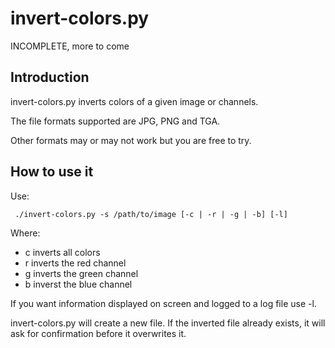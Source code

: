 # invert-colors.py

INCOMPLETE, more to come

## Introduction

invert-colors.py inverts colors of a given image or channels.

The file formats supported are JPG, PNG and TGA.

Other formats may or may not work but you are free to try.

## How to use it

Use:
```shell
 ./invert-colors.py -s /path/to/image [-c | -r | -g | -b] [-l]
 ```

Where:
 - c inverts all colors
 - r inverts the red channel
 - g inverts the green channel
 - b inverst the blue channel

If you want information displayed on screen and logged to a log file use -l.

invert-colors.py will create a new file. If the inverted file already exists, it will ask for confirmation before it overwrites it.
